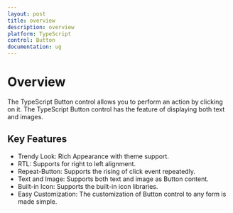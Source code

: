 ```yaml
---
layout: post
title: overview
description: overview
platform: TypeScript
control: Button
documentation: ug
---
```


# Overview
The TypeScript Button control allows you to perform an action by clicking on it. The TypeScript Button control has the feature of displaying both text and images. 

## Key Features

* Trendy Look: Rich Appearance with theme support.
* RTL: Supports for right to left alignment.
* Repeat-Button: Supports the rising of click event repeatedly.
* Text and Image: Supports both text and image as Button content.
* Built-in Icon: Supports the built-in icon libraries.
* Easy Customization: The customization of Button control to any form is made simple.
